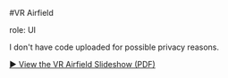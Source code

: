 #VR Airfield

role: UI

I don't have code uploaded for possible privacy reasons.

[▶️ View the VR Airfield Slideshow (PDF)](VR_Airfield_Presentation.pdf)
